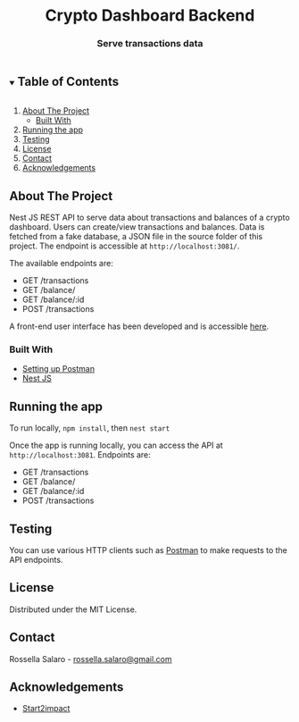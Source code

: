<p align="center">

  <h1 align="center">Crypto Dashboard Backend</h1>

  <h3 align="center">
     Serve transactions data 
  </h3>
</p>



<details open="open">
  <summary><h2 style="display: inline-block">Table of Contents</h2></summary>
  <ol>
    <li>
      <a href="#about-the-project">About The Project</a>
      <ul>
        <li><a href="#built-with">Built With</a></li>
      </ul>
    </li>
    <li>
      <a href="#running-the-app">Running the app</a>
    </li>
    <li><a href="#testing">Testing</a></li>
    <li><a href="#license">License</a></li>
    <li><a href="#contact">Contact</a></li>
    <li><a href="#acknowledgements">Acknowledgements</a></li>
  </ol>
</details>


## About The Project 

Nest JS REST API to serve data about transactions and balances of a crypto dashboard. Users can create/view transactions and balances. Data is fetched from a fake database, a JSON file in the source folder of this project.
The endpoint is accessible at `http://localhost:3081/`. 

The available endpoints are: 
- GET /transactions
- GET /balance/
- GET /balance/:id
- POST /transactions


A front-end user interface has been developed and is accessible [here](https://github.com/srossella/polluted-places-frontend).

### Built With

* [Setting up Postman](https://learning.postman.com/docs/getting-started/settings/)
* [Nest JS](https://nestjs.com/)


## Running the app

To run locally, `npm install`, then `nest start`

Once the app is running locally, you can access the API at `http://localhost:3081`. Endpoints are: 
 
- GET /transactions
- GET /balance/
- GET /balance/:id
- POST /transactions


## Testing
You can use various HTTP clients such as [Postman](https://www.postman.com/) to make requests to the API endpoints.

## License

Distributed under the MIT License. 

## Contact

Rossella Salaro - rossella.salaro@gmail.com

## Acknowledgements

* [Start2impact](http://start2impact.com/)